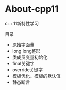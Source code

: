 # About-cpp11
c++11新特性学习

目录
* 原始字面量
* long long整形
* 类成员变量初始化
* final关键字
* override关键字
* 模板优化、模板的默认值
* 静态断言
